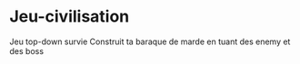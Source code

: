 # Jeu-civilisation
Jeu top-down survie
Construit ta baraque de marde en tuant des enemy et des boss
